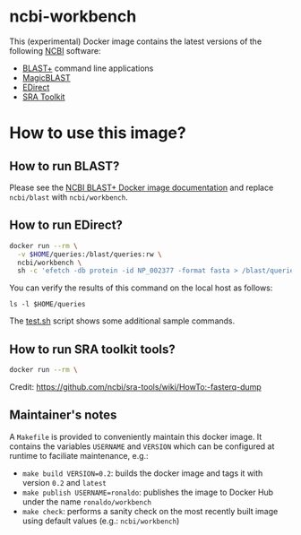 # ncbi-workbench

This (experimental) Docker image contains the latest versions of the following [NCBI][1] software:

* [BLAST+][blast_man] command line applications
* [MagicBLAST][mb_doc]
* [EDirect][edir_doc]
* [SRA Toolkit][srat_doc]

# How to use this image?

## How to run BLAST?

Please see the [NCBI BLAST+ Docker image documentation][blast_docker] and replace `ncbi/blast` with
`ncbi/workbench`.

## How to run EDirect?

  ```bash
  docker run --rm \
    -v $HOME/queries:/blast/queries:rw \
    ncbi/workbench \
    sh -c 'efetch -db protein -id NP_002377 -format fasta > /blast/queries/NP_002377.fsa'
  ```

You can verify the results of this command on the local host as follows:

  `ls -l $HOME/queries`

The [test.sh](./test.sh) script shows some additional sample commands.

## How to run SRA toolkit tools?

  ```bash
  docker run --rm \
  
  ```

Credit: https://github.com/ncbi/sra-tools/wiki/HowTo:-fasterq-dump

## Maintainer's notes

A `Makefile` is provided to conveniently maintain this docker image. It 
contains the variables `USERNAME` and `VERSION` which can be configured
at runtime to faciliate maintenance, e.g.:

* `make build VERSION=0.2`: builds the docker image and tags it with version `0.2` and `latest`
* `make publish USERNAME=ronaldo`: publishes the image to Docker Hub under the name `ronaldo/workbench`
* `make check`: performs a sanity check on the most recently built image using default values (e.g.: `ncbi/workbench`)


[1]: https://www.ncbi.nlm.nih.gov
[blast_man]: https://www.ncbi.nlm.nih.gov/books/NBK279690/
[mb_doc]: https://ncbi.github.io/magicblast/
[edir_doc]: https://dataguide.nlm.nih.gov/edirect/documentation.html
[srat_doc]: https://github.com/ncbi/sra-tools/wiki
[blast_docker]: https://github.com/ncbi/docker/blob/master/blast/README.md

